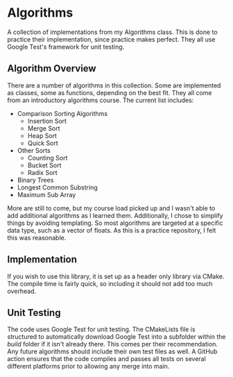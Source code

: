 # Algorithms #
A collection of implementations from my Algorithms class. This is done to practice their implementation, since practice makes perfect. They all use Google Test's framework for unit testing.

## Algorithm Overview ##
There are a number of algorithms in this collection. Some are implemented as classes, some as functions, depending on
the best fit. They all come from an introductory algorithms course. The current list includes:

- Comparison Sorting Algorithms
	- Insertion Sort
	- Merge Sort
	- Heap Sort
	- Quick Sort
- Other Sorts
	- Counting Sort
	- Bucket Sort
	- Radix Sort
- Binary Trees
- Longest Common Substring
- Maximum Sub Array

More are still to come, but my course load picked up and I wasn't able to add additional algorithms as I learned them.
Additionally, I chose to simplify things by avoiding templating. So most algorithms are targeted at a specific data
type, such as a vector of floats. As this is a practice repository, I felt this was reasonable.

## Implementation ##
If you wish to use this library, it is set up as a header only library via CMake. The compile time is fairly quick, so
including it should not add too much overhead.

## Unit Testing ##
The code uses Google Test for unit testing. The CMakeLists file is structured to automatically download Google Test
into a subfolder within the *build* folder if it isn't already there. This comes per their recommendation. Any future
algorithms should include their own test files as well. A GitHub action ensures that the code compiles and passes all
tests on several different platforms prior to allowing any merge into main.